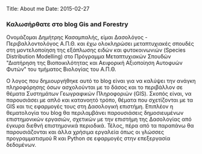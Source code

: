 Title: About me 
Date: 2015-02-27


### Καλωσήρθατε στο blog Gis and Forestry

Ονομάζομαι Δημήτρης Κασαμπαλής, είμαι Δασολόγος - Περιβαλλοντολόγος Α.Π.Θ. και έχω ολοκληρώσει 
μεταπτυχιακές σπουδές στη μοντελοποίηση της εξάπλωσης ειδών και φυτοκοινωνιών (Species Distribution Modelling) 
στο Πρόγραμμα Μεταπτυχιακών Σπουδών "Διατήρηση της Βιοποικιλότητας και Αειφορική Αξιοποίηση Αυτοφυών Φυτών" 
του τμήματος Βιολογίας του Α.Π.Θ.


Ο λογος που δημιουργήθηκε αυτό το blog είναι για να καλύψει την ανάγκη πληροφόρησης όσων ασχολούνται με το 
δάσος και το περιβάλλον σε θέματα Συστημάτων Γεωγραφικών Πληροφοριών (GIS). Σκοπός είναι, να παρουσιάσει με απλό και κατανοητό τρόπο, θέματα που 
σχετίζονται με τα GIS και τις εφαρμογές τους στη Δασολογική επιστήμη. 
Επιπλέον η θεματολογία του blog θα περιλαμβάνει παρουσιάσεις δημοσιευμένων επιστημονικών εργασιών, σχετικών με την επιστήμη της Δασολογίας από έγκυρα 
διεθνή επιστημονικά περιοδικά. Τέλος, πέρα από τα παραπάνω θα παρουσιάζονται και άλλα χρήσιμα εργαλεία όπως οι 
γλώσσες προγραμματισμού R και Python σε εφαρμογές στην επεξεργασία δεδομένων.
